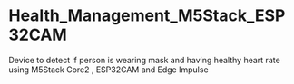# Health_Management_M5Stack_ESP32CAM
Device to detect if person is wearing mask and having healthy heart rate using M5Stack Core2 , ESP32CAM and Edge Impulse
